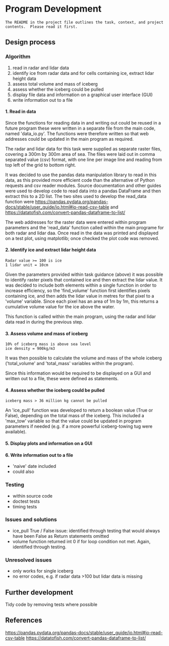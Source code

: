 # Program Development
```
The README in the project file outlines the task, context, and project contents.  Please read it first.
```
## Design process

### Algorithm
1. read in radar and lidar data
2. identify ice from radar data and for cells containing ice, extract lidar height data
3. assess total volume and mass of iceberg
4. assess whether the iceberg could be pulled
5. display file data and information on a graphical user interface (GUI)
6. write information out to a file

#### 1. Read in data
Since the functions for reading data in and writing out could be reused in a future program these were written in a separate file from the main code, named 'data_io.py'.  The functions were therefore written so that web addresses could be updated in the main program as required.

The radar and lidar data for this task were supplied as separate raster files, covering a 300m by 300m area of sea.  The files were laid out in comma separated value (csv) format, with one line per image line and reading from top left of the grid to bottom right.

It was decided to use the pandas data manipulation library to read in this data, as this provided  more efficient code than the alternative of Python requests and csv reader modules.  Source documentation and other guides were used to develop code to read data into a pandas DataFrame and then extract this to a 2D list.  The two sites used to develop the read_data function were https://pandas.pydata.org/pandas-docs/stable/user_guide/io.html#io-read-csv-table and https://datatofish.com/convert-pandas-dataframe-to-list/ 

The web addresses for the raster data were entered within program parameters and the 'read_data' function called within the main programe for both radar and lidar daa.  Once read in the data was printed and displayed on a test plot, using matplotlib; once checked the plot code was removed.

#### 2. Identify ice and extract lidar height data
```
Radar value >= 100 is ice
1 lidar unit = 10cm
```
Given the parameters provided within task guidance (above) it was possible to identify raster pixels that contained ice and then extract the lidar value. It was decided to include both elements within a single function in order to increase efficiency, so the 'find_volume' function first identifies pixels containing ice, and then adds the lidar value in metres for that pixel to a 'volume' variable.  Since each pixel has an area of 1m by 1m, this returns a cumulative volume value for the ice above the water.

This function is called within the main program, using the radar and lidar data read in during the previous step.

#### 3. Assess volume and mass of iceberg
```
10% of iceberg mass is above sea level
ice density = 900kg/m3
```
It was then possible to calculate the volume and mass of the whole iceberg ('total_volume' and 'total_mass' variables within the program).  

Since this information would be required to be displayed on a GUI and written out to a file, these were defined as statements.


#### 4. Assess whether the iceberg could be pulled
```
iceberg mass > 36 million kg cannot be pulled
```
An 'ice_pull' function was developed to return a boolean value (True or False), depending on the total mass of the iceberg.  This included a 'max_tow' variable so that the value could be updated in program parameters if needed (e.g. if a more powerful iceberg-towing tug were available).

#### 5. Display plots and information on a GUI


#### 6. Write information out to a file
- 'naive' date included
- could also 


### Testing 

- within source code
- doctest tests
- timing tests

### Issues and solutions
- ice_pull True / False issue: identified through testing that would always have been False as Return statements omitted
- volume function returned int 0 if for loop condition not met.  Again, identified through testing.

### Unresolved issues
- only works for single iceberg
- no error codes, e.g. if radar data >100 but lidar data is missing

## Further development

Tidy code by removing tests where possible

## References

https://pandas.pydata.org/pandas-docs/stable/user_guide/io.html#io-read-csv-table
https://datatofish.com/convert-pandas-dataframe-to-list/
